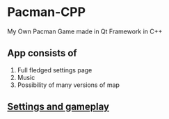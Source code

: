 # Pacman-CPP
 My Own Pacman Game made in Qt Framework in C++

## App consists of
1. Full fledged settings page
2. Music
3. Possibility of many versions of map

## [Settings and gameplay](./ReadmeMP4/gameplay.mp4)

